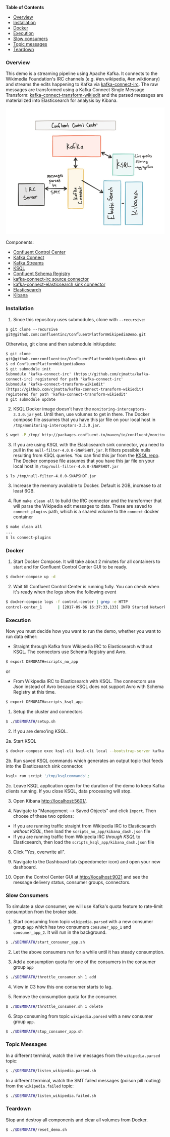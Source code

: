 **Table of Contents**

- [Overview](#overview)
- [Installation](#installation)
- [Docker](#docker)
- [Execution](#execution)
- [Slow consumers](#slow-consumers)
- [Topic messages](#topic-messages)
- [Teardown](#teardown)

### Overview

This demo is a streaming pipeline using Apache Kafka. It connects to the Wikimedia Foundation's IRC channels (e.g. #en.wikipedia, #en.wiktionary) and streams the edits happening to Kafka via [kafka-connect-irc](https://github.com/cjmatta/kafka-connect-irc). The raw messages are transformed using a Kafka Connect Single Message Transform: [kafka-connect-transform-wikiedit](https://github.com/cjmatta/kafka-connect-transform-wikiedit) and the parsed messages are materialized into Elasticsearch for analysis by Kibana.

![image](drawing.jpeg)

Components:
* [Confluent Control Center](http://docs.confluent.io/current/control-center/docs/index.html)
* [Kafka Connect](http://docs.confluent.io/current/connect/index.html)
* [Kafka Streams](http://docs.confluent.io/current/streams/index.html)
* [KSQL](https://github.com/confluentinc/ksql)
* [Confluent Schema Registry](http://docs.confluent.io/current/schema-registry/docs/index.html)
* [kafka-connect-irc source connector](https://github.com/cjmatta/kafka-connect-irc)
* [kafka-connect-elasticsearch sink connector](http://docs.confluent.io/current/connect/connect-elasticsearch/docs/elasticsearch_connector.html)
* [Elasticsearch](https://www.elastic.co/products/elasticsearch)
* [Kibana](https://www.elastic.co/products/kibana)

### Installation

1. Since this repository uses submodules, clone with `--recursive`:

```
$ git clone --recursive git@github.com:confluentinc/ConfluentPlatformWikipediaDemo.git
```

Otherwise, git clone and then submodule init/update:

```
$ git clone git@github.com:confluentinc/ConfluentPlatformWikipediaDemo.git
$ cd ConfluentPlatformWikipediaDemo
$ git submodule init
Submodule 'kafka-connect-irc' (https://github.com/cjmatta/kafka-connect-irc) registered for path 'kafka-connect-irc'
Submodule 'kafka-connect-transform-wikiedit' (https://github.com/cjmatta/kafka-connect-transform-wikiedit) registered for path 'kafka-connect-transform-wikiedit'
$ git submodule update
```

2. KSQL Docker image doesn't have the `monitoring-interceptors-3.3.0.jar` yet. Until then,
use volumes to get in there. The Docker compose file assumes that you have this jar file
on your local host in `/tmp/monitoring-interceptors-3.3.0.jar`.

```bash
$ wget -P /tmp/ http://packages.confluent.io/maven/io/confluent/monitoring-interceptors/3.3.0/monitoring-interceptors-3.3.0.jar
```

3. If you are using KSQL with the Elasticsearch sink connector, you need to pull in
the `null-filter-4.0.0-SNAPSHOT.jar`. It filters possible nulls resulting from KSQL queries.
You can find this jar from the [KSQL repo](http://github.com/confluentinc/ksql).
The Docker compose file assumes that you have this jar file on your local host in `/tmp/null-filter-4.0.0-SNAPSHOT.jar`

```bash
$ ls /tmp/null-filter-4.0.0-SNAPSHOT.jar
```

3. Increase the memory available to Docker. Default is 2GB, increase to at least 6GB.

3. Run `make clean all` to build the IRC connector and the transformer that will parse the Wikipedia edit messages to data. These are saved to `connect-plugins` path, which is a shared volume to the `connect` docker container

```bash
$ make clean all
...
$ ls connect-plugins
```

### Docker

1. Start Docker Compose. It will take about 2 minutes for all containers to start and for Confluent Control Center GUI to be ready.

```bash
$ docker-compose up -d
```

2. Wait till Confluent Control Center is running fully.  You can check when it's ready when the logs show the following event

```bash
$ docker-compose logs -f control-center | grep -e HTTP
control-center_1       | [2017-09-06 16:37:33,133] INFO Started NetworkTrafficServerConnector@26a529dc{HTTP/1.1}{0.0.0.0:9021} (org.eclipse.jetty.server.NetworkTrafficServerConnector)
```

### Execution

Now you must decide how you want to run the demo, whether you want to run data either:

* Straight through Kafka from Wikipedia IRC to Elasticsearch without KSQL. The connectors use Schema Registry and Avro.

```bash
$ export DEMOPATH=scripts_no_app
```

or

* From Wikipedia IRC to Elasticsearch with KSQL. The connectors  use Json instead of Avro because KSQL does not support Avro with Schema Registry at this time.


```bash
$ export DEMOPATH=scripts_ksql_app
```

1. Setup the cluster and connectors

```bash
$ ./$DEMOPATH/setup.sh
```

2. If you are demo'ing KSQL.

2a. Start KSQL

```bash
$ docker-compose exec ksql-cli ksql-cli local --bootstrap-server kafka:9092 --properties-file /tmp/ksqlproperties
```

2b. Run saved KSQL commands which generates an output topic that feeds into the Elasticsearch sink connector.

```bash
ksql> run script '/tmp/ksqlcommands';
```

2c. Leave KSQL application open for the duration of the demo to keep Kafka clients running. If you close KSQL, data processing will stop.

3. Open Kibana [http://localhost:5601/](http://localhost:5601/).

4. Navigate to "Management --> Saved Objects" and click `Import`. Then choose of these two options:

* If you are running traffic straight from Wikipedia IRC to Elasticsearch _without KSQL_, then load the `scripts_no_app/kibana_dash.json` file
* If you are running traffic from Wikipedia IRC _through KSQL_ to Elasticsearch, then load the `scripts_ksql_app/kibana_dash.json` file

8. Click "Yes, overwrite all".

9. Navigate to the Dashboard tab (speedometer icon) and open your new dashboard.

10. Open the Control Center GUI at [http://localhost:9021](http://localhost:9021) and see the message delivery status, consumer groups, connectors.


### Slow Consumers

To simulate a slow consumer, we will use Kafka's quota feature to rate-limit consumption from the broker side.

1. Start consuming from topic `wikipedia.parsed` with a new consumer group `app` which has two consumers `consumer_app_1` and `consumer_app_2`. It will run in the background.

```bash
$ ./$DEMOPATH/start_consumer_app.sh
```

2. Let the above consumers run for a while until it has steady consumption.

3. Add a consumption quota for one of the consumers in the consumer group `app`

```bash
$ ./$DEMOPATH/throttle_consumer.sh 1 add
```

4. View in C3 how this one consumer starts to lag.

5. Remove the consumption quota for the consumer.

```bash
$ ./$DEMOPATH/throttle_consumer.sh 1 delete
```

6. Stop consuming from topic `wikipedia.parsed` with a new consumer group `app`.

```bash
$ ./$DEMOPATH/stop_consumer_app.sh
```

### Topic Messages

In a different terminal, watch the live messages from the `wikipedia.parsed` topic:

```bash
$ ./$DEMOPATH/listen_wikipedia.parsed.sh
```

In a different terminal, watch the SMT failed messages (poison pill routing) from the `wikipedia.failed` topic:

```bash
$ ./$DEMOPATH/listen_wikipedia.failed.sh
```


### Teardown
Stop and destroy all components and clear all volumes from Docker.

```bash
$ ./$DEMOPATH/reset_demo.sh
```
